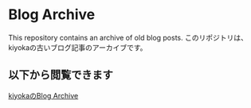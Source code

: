 # Blog Archive

This repository contains an archive of old blog posts.
このリポジトリは、kiyokaの古いブログ記事のアーカイブです。

## 以下から閲覧できます

[kiyokaのBlog Archive](https://kiyoka.github.io/blog-archive/)
